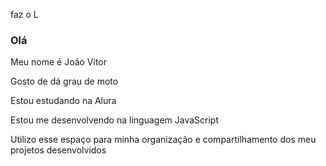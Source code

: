 faz o L
### **Olá**

Meu nome é João Vitor 

Gosto de dá grau de moto

Estou estudando na Alura

Estou me desenvolvendo na linguagem JavaScript

Utilizo esse espaço para minha organização e compartilhamento dos meu projetos desenvolvidos
